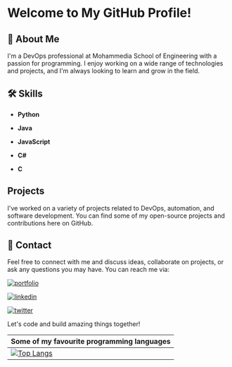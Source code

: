 # Welcome to My GitHub Profile!

## 🚀 About Me

I'm a DevOps professional at Mohammedia School of Engineering with a passion for programming. I enjoy working on a wide range of technologies and projects, and I'm always looking to learn and grow in the field.

## 🛠 Skills

- **Python** 
- **Java**
- **JavaScript**

- **C#**
- **C**

## Projects

I've worked on a variety of projects related to DevOps, automation, and software development. You can find some of my open-source projects and contributions here on GitHub.

## 🔗 Contact

Feel free to connect with me and discuss ideas, collaborate on projects, or ask any questions you may have. You can reach me via:

[![portfolio](https://img.shields.io/badge/my_portfolio-000?style=for-the-badge&logo=ko-fi&logoColor=white)](http://abderafiechairi.me/)

[![linkedin](https://img.shields.io/badge/linkedin-0A66C2?style=for-the-badge&logo=linkedin&logoColor=white)](https://www.linkedin.com/in/abderafie-chairi-59882a239/)

[![twitter](https://img.shields.io/badge/youtube-%23FF0000.svg?&style=for-the-badge&logo=youtube&logoColor=white)](https://www.youtube.com/channel/UCHpGG7xsEi002RfOji72d0Q)



Let's code and build amazing things together!

| Some of my favourite programming languages |
|--|
| [![Top Langs](https://github-readme-stats.vercel.app/api/top-langs/?username=AbderafieChairi&layout=compact)](http://abderafiechairi.me/)


